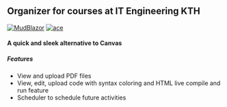 ## Organizer for courses at IT Engineering KTH
[![MudBlazor](https://img.shields.io/badge/MudBlazor-v5.0.6-blue)](https://github.com/Garderoben/MudBlazor)
[![ace](https://img.shields.io/badge/ace-v1.4.12-green)](https://github.com/ajaxorg/ace)

#### A quick and sleek alternative to Canvas

##### Features
- View and upload PDF files
- View, edit, upload code with syntax coloring and HTML live compile and run feature
- Scheduler to schedule future activities
